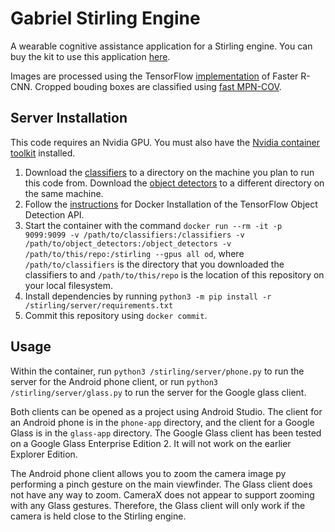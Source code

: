 # Gabriel Stirling Engine

A wearable cognitive assistance application for a Stirling engine. You can buy
the kit to use this application
[here](https://www.amazon.com/DjuiinoStar-Hot-Stirling-Engine-Assembly/dp/B07PMBPZFV).

Images are processed using the TensorFlow
[implementation](https://github.com/tensorflow/models/blob/aa3e639f80c2967504310b0f578f0f00063a8aff/research/object_detection/meta_architectures/faster_rcnn_meta_arch.py)
of Faster R-CNN. Cropped bouding boxes are classified using
[fast MPN-COV](https://github.com/jiangtaoxie/fast-MPN-COV).

## Server Installation

This code requires an Nvidia GPU. You must also have the
[Nvidia container toolkit](https://docs.nvidia.com/datacenter/cloud-native/container-toolkit/install-guide.html)
installed.

1. Download the
   [classifiers](https://owncloud.cmusatyalab.org/owncloud/index.php/s/n7g0YpP3csnUfV7)
   to a directory on the machine you plan to run this code from.
   Download the
   [object detectors](https://owncloud.cmusatyalab.org/owncloud/index.php/s/NyxPMaJvlY0AQRX)
   to a different directory on the same machine.
2. Follow the
   [instructions](https://github.com/tensorflow/models/blob/aa3e639f80c2967504310b0f578f0f00063a8aff/research/object_detection/g3doc/tf2.md#installation)
   for Docker Installation of the TensorFlow Object Detection API.
3. Start the container with the command
   `docker run --rm -it -p 9099:9099 -v /path/to/classifiers:/classifiers -v /path/to/object_detectors:/object_detectors -v /path/to/this/repo:/stirling --gpus all od`,
   where `/path/to/classifiers` is the directory that you downloaded the
   classifiers to and `/path/to/this/repo` is the location of this repository on
   your local filesystem.
4. Install dependencies by running
   `python3 -m pip install -r /stirling/server/requirements.txt`
5. Commit this repository using `docker commit`.

## Usage

Within the container, run `python3 /stirling/server/phone.py` to run the server
for the Android phone client, or run `python3 /stirling/server/glass.py` to run
the server for the Google glass client.

Both clients can be opened as a project using Android Studio. The client for an
Android phone is in the `phone-app` directory, and the client for a Google Glass
is in the `glass-app` directory. The Google Glass client has been tested on a
Google Glass Enterprise Edition 2. It will not work on the earlier Explorer
Edition.

The Android phone client allows you to zoom the camera image py performing a
pinch gesture on the main viewfinder. The Glass client does not have any way to
zoom. CameraX does not appear to support zooming with any Glass gestures.
Therefore, the Glass client will only work if the camera is held close to the
Stirling engine.
